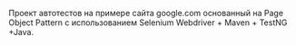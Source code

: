 Проект автотестов на примере сайта google.com основанный на Page Object Pattern с использованием Selenium Webdriver + Maven + TestNG +Java.




